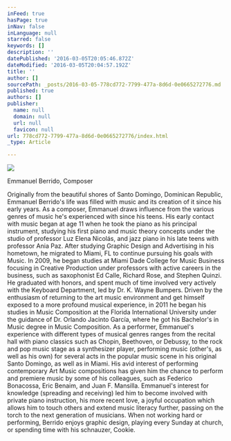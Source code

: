 ```yaml
---
inFeed: true
hasPage: true
inNav: false
inLanguage: null
starred: false
keywords: []
description: ''
datePublished: '2016-03-05T20:05:46.872Z'
dateModified: '2016-03-05T20:04:57.192Z'
title: ''
author: []
sourcePath: _posts/2016-03-05-778cd772-7799-477a-8d6d-0e0665272776.md
published: true
authors: []
publisher:
  name: null
  domain: null
  url: null
  favicon: null
url: 778cd772-7799-477a-8d6d-0e0665272776/index.html
_type: Article

---
```

![](https://the-grid-user-content.s3-us-west-2.amazonaws.com/4f52739c-9b28-4643-83b6-a0898011dc45.jpg)

Emmanuel Berrido, Composer

Originally from the beautiful shores of Santo Domingo, Dominican
Republic, Emmanuel Berrido's life was filled with music and its
creation of it since his early years.
As a composer, Emmanuel draws influence from the various
genres of music he's experienced with since his teens. His early
contact with music began at age 11 when he took the piano as
his principal instrument, studying his first piano and music theory
concepts under the studio of professor Luz Elena Nicolás, and
jazz piano in his late teens with professor Ania Paz. After studying
Graphic Design and Advertising in his hometown, he migrated to
Miami, FL to continue pursuing his goals with Music.
In 2009, he began studies at Miami Dade College for Music Business focusing in Creative Production
under professors with active careers in the business, such as saxophonist Ed Calle, Richard Rose, and
Stephen Quinzi. He graduated with honors, and spent much of time involved very actively with the
Keyboard Department, led by Dr. K. Wayne Bumpers. Driven by the enthusiasm of returning to the art
music environment and get himself exposed to a more profound musical experience, in 2011 he began his
studies in Music Composition at the Florida International University under the guidance of Dr. Orlando
Jacinto García, where he got his Bachelor's in Music degree in Music Composition.
As a performer, Emmanuel's experience with different types of musical genres ranges from the recital hall
with piano classics such as Chopin, Beethoven, or Debussy, to the rock and pop music stage as a
synthesizer player, performing music (other's, as well as his own) for several acts in the popular music
scene in his original Santo Domingo, as well as in Miami. His avid interest of performing contemporary Art
Music compositions has given him the chance to perform and premiere music by some of his colleagues,
such as Federico Bonacossa, Eric Benaim, and Juan F. Mansilla.
Emmanuel's interest for knowledge (spreading and receiving) led him to become involved with private
piano instruction, his more recent love, a joyful occupation which allows him to touch others and extend
music literacy further, passing on the torch to the next generation of musicians.
When not working hard or performing, Berrido enjoys graphic design, playing every Sunday at church, or
spending time with his schnauzer, Cookie.